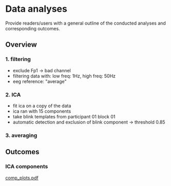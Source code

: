 # Data analyses

Provide readers/users with a general outline of the conducted analyses and corresponding outcomes.

## Overview


### 1. filtering

* exclude Fp1 -> bad channel
* filtering data with: low freq: 1Hz, high freq: 50Hz 
* eeg reference: "average"

### 2. ICA

* fit ica on a copy of the data
* ica ran with 15 components
* take blink templates from participant 01 block 01
* automatic detection and exclusion of blink component -> threshold 0.85

### 3. averaging

## Outcomes

### ICA components

[comp_plots.pdf](https://github.com/hibiki0827/backsta/files/6950452/comp_plots.pdf)



